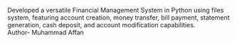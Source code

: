 Developed a versatile Financial Management System in Python using files system, featuring account creation, money transfer, bill payment, statement generation, cash deposit, and account modification capabilities.
<br>
Author- Muhammad Affan

